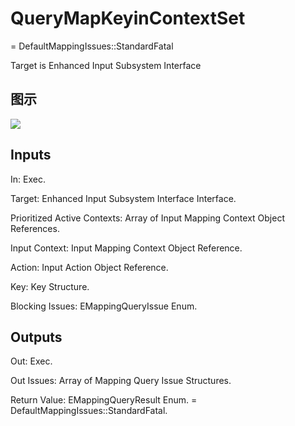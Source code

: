 # QueryMapKeyinContextSet

= DefaultMappingIssues::StandardFatal

Target is Enhanced Input Subsystem Interface

## 图示

![]($-20221218-19272512.png)

## Inputs

In: Exec.

Target: Enhanced Input Subsystem Interface Interface.

Prioritized Active Contexts: Array of Input Mapping Context Object References.

Input Context: Input Mapping Context Object Reference.

Action: Input Action Object Reference.

Key: Key Structure.

Blocking Issues: EMappingQueryIssue Enum.  

## Outputs

Out: Exec.

Out Issues: Array of Mapping Query Issue Structures.

Return Value: EMappingQueryResult Enum. = DefaultMappingIssues::StandardFatal.

